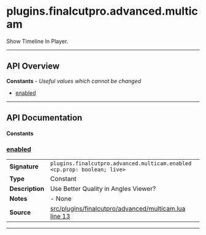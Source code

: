 # plugins.finalcutpro.advanced.multicam

Show Timeline In Player.

---

## API Overview
**Constants** - _Useful values which cannot be changed_
 * [enabled](#enabled)


---

## API Documentation

#### Constants


### [enabled](#enabled)

|                                             |                                                                                     |
| --------------------------------------------|-------------------------------------------------------------------------------------|
| **Signature**                               | `plugins.finalcutpro.advanced.multicam.enabled <cp.prop: boolean; live>`                                                                    |
| **Type**                                    | Constant                                                                     |
| **Description**                             | Use Better Quality in Angles Viewer?                                                                     |
| **Notes**                                   | - None |
| **Source**                                  | [src/plugins/finalcutpro/advanced/multicam.lua line 13](https://github.com/CommandPost/CommandPost/blob/develop/src/plugins/finalcutpro/advanced/multicam.lua#L13) |

---

